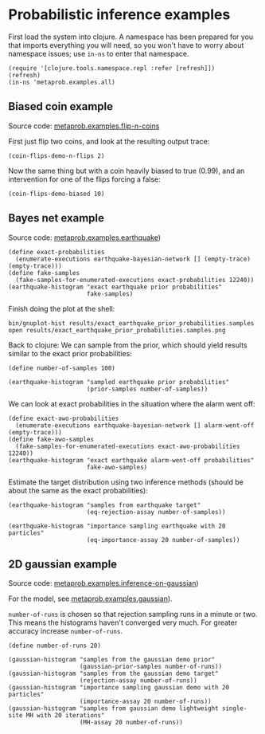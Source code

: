 
# Probabilistic inference examples

First load the system into clojure.  A namespace has been prepared for
you that imports everything you will need, so you won't have to worry
about namespace issues; use `in-ns` to enter that namespace.

    (require '[clojure.tools.namespace.repl :refer [refresh]])
    (refresh)
    (in-ns 'metaprob.examples.all)

## Biased coin example

Source code: [metaprob.examples.flip-n-coins](../src/metaprob/examples/flip_n_coins.clj)

First just flip two coins, and look at the resulting output trace:

    (coin-flips-demo-n-flips 2)

Now the same thing but with a coin heavily biased to true (0.99), and
an intervention for one of the flips forcing a false:

    (coin-flips-demo-biased 10)

## Bayes net example

Source code: [metaprob.examples.earthquake](../src/metaprob/examples/earthquake.clj))

    (define exact-probabilities 
      (enumerate-executions earthquake-bayesian-network [] (empty-trace) (empty-trace)))
    (define fake-samples
      (fake-samples-for-enumerated-executions exact-probabilities 12240))
    (earthquake-histogram "exact earthquake prior probabilities"
                          fake-samples)

Finish doing the plot at the shell:

    bin/gnuplot-hist results/exact_earthquake_prior_probabilities.samples
    open results/exact_earthquake_prior_probabilities.samples.png

Back to clojure: We can sample from the prior, which should yield
results similar to the exact prior probabilities:

    (define number-of-samples 100)

    (earthquake-histogram "sampled earthquake prior probabilities"
                          (prior-samples number-of-samples))

We can look at exact probabilities in the situation where the alarm went off:

    (define exact-awo-probabilities 
      (enumerate-executions earthquake-bayesian-network [] alarm-went-off (empty-trace)))
    (define fake-awo-samples
      (fake-samples-for-enumerated-executions exact-awo-probabilities 12240))
    (earthquake-histogram "exact earthquake alarm-went-off probabilities"
                          fake-awo-samples)

Estimate the target distribution using two inference methods (should
be about the same as the exact probabilities):

    (earthquake-histogram "samples from earthquake target"
                          (eq-rejection-assay number-of-samples))

    (earthquake-histogram "importance sampling earthquake with 20 particles"
                          (eq-importance-assay 20 number-of-samples))

## 2D gaussian example

Source code: [metaprob.examples.inference-on-gaussian](../src/metaprob/examples/inference_on_gaussian.clj))

For the model, see [metaprob.examples.gaussian](../src/metaprob/examples/gaussian.clj)).

`number-of-runs` is chosen so that rejection sampling runs in a minute
or two.  This means the histograms haven't converged very much.  For
greater accuracy increase `number-of-runs`.

    (define number-of-runs 20)

    (gaussian-histogram "samples from the gaussian demo prior"
                        (gaussian-prior-samples number-of-runs))
    (gaussian-histogram "samples from the gaussian demo target"   
                        (rejection-assay number-of-runs))
    (gaussian-histogram "importance sampling gaussian demo with 20 particles"
                        (importance-assay 20 number-of-runs))
    (gaussian-histogram "samples from gaussian demo lightweight single-site MH with 20 iterations"
                        (MH-assay 20 number-of-runs))
